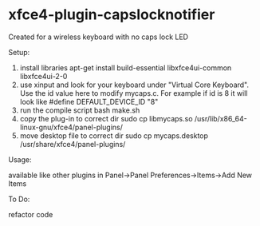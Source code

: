# xfce4-plugin-capslocknotifier

Created for a wireless keyboard with no caps lock LED

Setup:

1.  install libraries
    apt-get install build-essential libxfce4ui-common libxfce4ui-2-0
2.  use xinput and look for your keyboard under "Virtual Core Keyboard". Use the id value here to modify mycaps.c. For example if id is 8 it will look like #define DEFAULT_DEVICE_ID "8"
1.  run the compile script
    bash make.sh
2.  copy the plug-in to correct dir
    sudo cp libmycaps.so /usr/lib/x86_64-linux-gnu/xfce4/panel-plugins/
3.  move desktop file to correct dir
    sudo cp mycaps.desktop /usr/share/xfce4/panel-plugins/
    
Usage:

available like other plugins in Panel->Panel Preferences->Items->Add New Items

To Do:

refactor code

